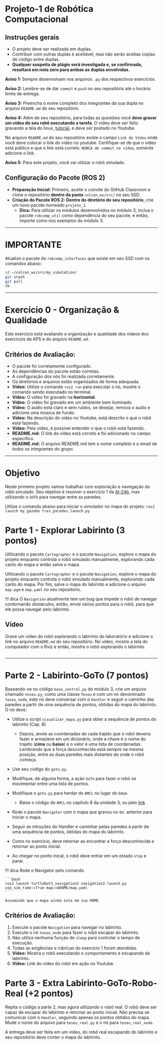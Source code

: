 # Projeto-1 de Robótica Computacional

## Instruções gerais
* O projeto deve ser realizada em duplas.
* Contribuir com outras duplas é aceitável, mas não serão aceitas copias de código entre duplas.
* **Qualquer suspeita de plágio será investigada e, se confirmada, resultará em nota zero para ambas as duplas envolvidas.**

**Aviso 1:** Sempre desenvolvam nos arquivos `.py` dos respectivos exercícios.

**Aviso 2:** Lembre-se de dar `commit` e `push` no seu repositório até o horário limite de entrega.

**Aviso 3:** Preencha o nome completo dos integrantes da sua dupla no arquivo `README.md` do seu repositório.

**Aviso 4:** Além de seu repositório, para todas as questões você **deve gravar um vídeo do seu robô executando a tarefa**. O vídeo deve ser feito gravando a tela do linux, [tutorial](https://insper.github.io/robotica-computacional/screen_record/), e deve ser postado no Youtube. 

No arquivo `README.md` do seu repositório existe o campo `Link do Vídeo` onde você deve colocar o link do video no youtube. Certifique-se de que o vídeo está público e que o link está correto. `NUNCA de commit no vídeo`, somente adicione o link.

**Aviso 5:** Para este projeto, você vai utilizar o robô simulado.

## Configuração do Pacote (ROS 2)

- **Preparação Inicial:** Primeiro, aceite o convite do GitHub Classroom e clone o repositório **dentro da pasta** `colcon_ws/src/` no seu SSD.
- **Criação do Pacote ROS 2:** **Dentro do diretório do seu repositório**, crie um novo pacote nomeado `projeto_1`.
    - **Dica:** Para utilizar os modulos desenvolvidos no módulo 3, inclua o pacote `robcomp_util` como dependência do seu pacote, e então, importe como nos exemplos do módulo 3.
____________________________________________________________________
# **IMPORTANTE**
Atualize o pacote do `robcomp_interfaces` que existe em seu SSD com os comandos abaixo:
```bash
cd ~/colcon_ws/src/my_simulation/
git stash
git pull
cb
```
____________________________________________________________________

# Exercício 0 - Organização & Qualidade
Este exercício está avaliando a organização e qualidade dos vídeos dos exercícios da APS e do arquivo `README.md`.

## Critérios de Avaliação:
* O pacote foi corretamente configurado.
* As dependências do pacote estão corretas.
* A configuração dos nós foi realizada corretamente.
* Os diretórios e arquivos estão organizados de forma adequada.
* **Vídeo:** Utilize o comando `ros2 run` para executar o nó, mostre o comando sendo executado no terminal.
* **Vídeo:** O vídeo foi gravado na **horizontal**.
* **Vídeo:** O vídeo foi gravado em um ambiente bem iluminado.
* **Vídeo:** O audio está claro e sem ruídos, se desejar, remova o audio e adicione uma música de fundo.
* **Vídeo:** Na descrição do vídeo no Youtube, está descrito o que o robô está fazendo.
* **Vídeo:** Pelo vídeo, é possível entender o que o robô está fazendo.
* **README.md:** O link do vídeo está correto e foi adicionado no campo específico.
* **README.md:** O arquivo README.md tem o nome completo e o email de todos os integrantes do grupo.
____________________________________________________________________

# Objetivo

Neste primeiro projeto vamos trabalhar com exploração e navegação do robô simulado. Seu objetivo é resolver o exercício 1 da [AI-24b](https://insper.github.io/robotica-computacional/simulados/ai_24b/enunciado/), mas utilizando o `GOTO` para navegar entre as paredes.

Utilize o comando abaixo para iniciar o simulador no mapa do projeto:
`ros2 launch my_gazebo tres_paredes.launch.py`


# Parte 1 - Explorar Labirinto (3 pontos)
Utilizando o pacote `Cartographer` e o pacote `Navigation`, explore o mapa do projeto enquanto controla o robô simulado manualmente, explorando cada canto do mapa e então salve o mapa.

Utilizando o pacote `Cartographer` e o pacote `Navigation`, explore o mapa do projeto enquanto controla o robô simulado manualmente, explorando cada canto do mapa. Por fim, salve o mapa do labirinto e adicione o arquivo `map.pgm` e `map.yaml` no seu repositório.

!!! dica
    O `Navigation` atualmente tem um bug que impede o robô de navegar contornando obstáculos, então, envie vários pontos para o robô, para que ele possa navegar pelo labirinto.

## Vídeo

Grave um vídeo do robô explorando o labirinto do laboratório e adicione o link no arquivo `README.md` do seu repositório. No vídeo, mostre a tela do computador com o Rviz e então, mostre o robô explorando o labirinto.

##
____________________________________________________________________

# Parte 2 - Labirinto-GoTo (7 pontos)

Baseando-se no código `base_control.py` do módulo 3, crie um arquivo chamado `teseu.py`, como uma classe `Teseu` e com um nó denominado `teseu_node`, este nó deve conversar com o `Handler` e seguir o caminho das paredes a partir de uma sequência de pontos, obtidas do mapa do labirinto. O nó deve:

* Utilize o script `visualizar_mapa.py` para obter a sequência de pontos do labirinto (Cap. 8)
    * Depois, anote as coordenadas de cada trajeto que o robô deveria fazer e armazene em um dicionário, onde a chave é o nome do trajeto (**cima** ou **baixo**) e o valor é uma lista de coordenadas. Lembrando que a força desconhecida está sempre na mesma posição, entre as duas paredes mais distantes de onde o robô começa.

* Use seu código do `goto.py`.

* Modifique, de alguma forma, a ação `GoTo` para fazer o robô se movimentar entre uma lista de pontos.

* Modifique o `goto.py` para herdar do `AMCL` no lugar do `Odom`

    * Baixe o código do `AMCL` no capítulo 8 da unidade 3, ou pelo [link](https://insper.github.io/robotica-computacional/modulos/08-slam/util/amcl.py)

* Rode o pacote `Navigator` com o mapa que gravou no ex. anterior para iniciar o mapa.

* Seguir as intruções do Handler e caminhar pelas paredes à partir de uma sequência de pontos, obtidas do mapa do labirinto.

* Como no exercício, deve retornar ao encontrar a força desconhecida e retornar ao ponto inicial.

* Ao chegar no ponto inical, o robô deve entrar em um estado `stop` e parar.

!!! dica
    Rode o Navigator pelo comando

    ```bash
    ros2 launch turtlebot3_navigation2 navigation2.launch.py use_sim_time:=True map:=$HOME/map.yaml
    ```

    Assumindo que o mapa ainda esta em sua HOME


## Critérios de Avaliação:

1. Execute o pacote `Navigation` para navegar no labirinto.
2. Execute o nó `teseu_node` para fazer o robô escapar do labirinto.
3. Não utiliza nenhuma função de `sleep` para controlar o tempo de execução.
4. Todas as exigências e rúbricas do exercício 1 foram atendidas.
4. **Vídeo:** Mostra o robô executando o comportamento e escapando do labirinto.
5. **Vídeo:** Link do vídeo do robô em ação no Youtube.

# Parte 3 - Extra Labirinto-GoTo-Robo-Real (+2 pontos)

Repita o código a parte 2, mas agora utilizando o robô real. O robô deve ser capaz de escapar do labirinto e retornar ao ponto inicial. Não precisa se comunicar com o `Handler`, seguindo apenas os pontos obtidos do mapa. Mude o nome do arquivo para `teseu_real.py` e o nó para `teseu_real_node`.

A entrega deve ser feita em um vídeo, do robô real escapando do labirinto e seu repositório deve conter o mapa do labirinto.